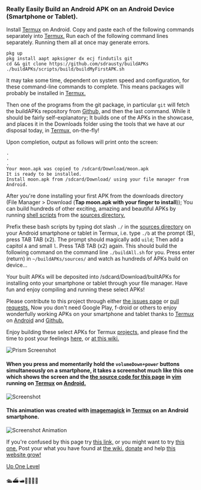 ### Really Easily Build an Android APK on an Android Device (Smartphone or Tablet).

Install [Termux](https://termux.com/) on Android. Copy and paste each of the following commands separately into [Termux.](https://termux.com/) Run each of the following command lines separately. Running them all at once may generate errors. 

```
pkg up
pkg install aapt apksigner dx ecj findutils git
cd && git clone https://github.com/sdrausty/buildAPKs
./buildAPKs/scripts/build/buildMyFirstAPK.sh

```

It may take some time, dependent on system speed and configuration, for these command-line commands to complete. This means packages will probably be installed in [Termux.](https://termux.com/) 

Then one of the programs from the git package, in particular `git` will fetch the buildAPKs repository from [Github,](https://github.com) and then the last command. While it should be fairly self-explanatory; It builds one of the APKs in the showcase, and places it in the Downloads folder using the tools that we have at our disposal today, in [Termux,](https://termux.com/) on-the-fly!

Upon completion, output as follows will print onto the screen:


```
.
.
.
Your moon.apk was copied to /sdcard/Download/moon.apk
It is ready to be installed.
Install moon.apk from /sdcard/Download/ using your file manager from Android.
```

After you're done installing your first APK from the downloads directory (File Manager > Download (**Tap moon.apk with your finger to install**)); You can build hundreds of other exciting, amazing and beautiful APKs by running [shell scripts](https://github.com/sdrausty/buildAPKs/tree/master/scripts/build) from the [sources directory.](https://github.com/sdrausty/buildAPKs/tree/master/sources)

Prefix these bash scripts by typing dot slash `./` in the [sources directory](https://github.com/sdrausty/buildAPKs/tree/master/sources)  on your Android smartphone or tablet in Termux, i.e. type `./b` at the prompt ($), press TAB TAB (x2). The prompt should magically add `uild`; Then add a capitol `A` and small `l`. Press TAB TAB (x2) again. This should build the following command on the command line `./buildAll.sh` for you. Press enter (return) in `~/buildAPKs/sources/` and watch as hundreds of APKs build on device...

Your built APKs will be deposited into /sdcard/Download/builtAPKs for installing onto your smartphone or tablet through your file manager. Have fun and enjoy compiling and running these select APKs!

Please contribute to this project through either [the issues page](https://github.com/sdrausty/buildAPKs/issues) or [pull requests.](https://github.com/sdrausty/buildAPKs/pulls) Now you don't need Google Play, f-droid or others to enjoy wonderfully working APKs on your smartphone and tablet thanks to [Termux](./pages/asac) on [Android](https://source.android.com/) and [Github.](https://github.com)

Enjoy building these select APKs for Termux [projects,](https://github.com/sdrausty/buildAPKs/tree/master/sources) and please find the time to post your feelings [here,](https://github.com/sdrausty/buildAPKs/issues) or [at this wiki.](https://github.com/sdrausty/buildAPKs/wiki
)

![Prism Screenshot](./bitpics/prism.png)

#### When you press and momentarily hold the `volumeDown+power` buttons simultaneously on a smartphone, it takes a screenshot much like this one which shows the screen and the [the source code for this page](https://raw.githubusercontent.com/sdrausty/buildAPKs/master/docs/reallyEasilyBuildAndroidAPKsOnDevice.md) in [vim](http://www.vim.org/git.php) running on [Termux](./pages/asac) on [Android.](https://source.android.com/)

![Screenshot](./bitpics/reallyEasilyBuildAndroidAPKsOnDevice.png)

#### This animation was created with [imagemagick](https://sdrausty.github.io/pages/im.html) in [Termux](https://sdrausty.github.io/pages/asac.html) on an Android smartphone.

![Screenshot Animation](./bitpics/ps1.gif)

If you're confused by this page try [this link,](http://tldp.org/) or you might want to try [this one.](https://www.debian.org/doc/) Post your what you have found at [the wiki,](https://github.com/sdrausty/buildAPKs/wiki) [donate](https://sdrausty.github.io/pages/donate) and help [this website grow!](https://sdrausty.github.io/)

[Up One Level](./../)

🛳⛴🛥🚢🚤🚣⛵


